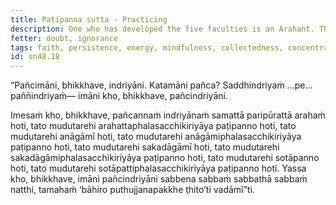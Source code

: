 ```yaml
---
title: Paṭipanna sutta - Practicing
description: One who has developed the five faculties is an Arahant. Those who are lesser in the development of these faculties are practicing for the realization of the fruit of Arahantship.
fetter: doubt, ignorance
tags: faith, persistence, energy, mindfulness, collectedness, concentration, wisdom, sn, sn48
id: sn48.18
---
```


“Pañcimāni, bhikkhave, indriyāni. Katamāni pañca? Saddhindriyaṁ …pe… paññindriyaṁ— imāni kho, bhikkhave, pañcindriyāni.

Imesaṁ kho, bhikkhave, pañcannaṁ indriyānaṁ samattā paripūrattā arahaṁ hoti, tato mudutarehi arahattaphalasacchikiriyāya paṭipanno hoti, tato mudutarehi anāgāmī hoti, tato mudutarehi anāgāmiphalasacchikiriyāya paṭipanno hoti, tato mudutarehi sakadāgāmī hoti, tato mudutarehi sakadāgāmiphalasacchikiriyāya paṭipanno hoti, tato mudutarehi sotāpanno hoti, tato mudutarehi sotāpattiphalasacchikiriyāya paṭipanno hoti. Yassa kho, bhikkhave, imāni pañcindriyāni sabbena sabbaṁ sabbathā sabbaṁ natthi, tamahaṁ ‘bāhiro puthujjanapakkhe ṭhito’ti vadāmī”ti.
